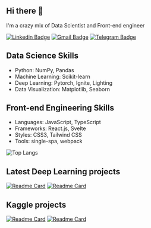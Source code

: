 ## Hi there 👋

I'm a crazy mix of Data Scientist and Front-end engineer

[![Linkedin Badge](https://img.shields.io/badge/-yatsy-blue?style=flat&logo=Linkedin&logoColor=white&link=https://www.linkedin.com/in/yatsy/)](https://www.linkedin.com/in/yatsy/)
[![Gmail Badge](https://img.shields.io/badge/-kirill.yatsy-c14438?style=flat&logo=Gmail&logoColor=white&link=mailto:kirill.yatsy@gmail.com)](mailto:kirill.yatsy@gmail.com)
[![Telegram Badge](https://img.shields.io/badge/-kirill.yatsy-blue?style=flat&logo=Telegram&logoColor=white&link=https://t.me/yatsy)](https://t.me/yatsy)

## Data Science Skills
- Python: NumPy, Pandas
- Machine Learning: Scikit-learn
- Deep Learning: Pytorch, Ignite, Lighting
- Data Visualization: Matplotlib, Seaborn
 
## Front-end Engineering Skills
- Languages: JavaScript, TypeScript
- Frameworks: React.js, Svelte
- Styles: CSS3, Tailwind CSS
- Tools: single-spa, webpack

![Top Langs](https://github-readme-stats.vercel.app/api/top-langs/?username=kirill-yatsy&layout=donut)

## Latest Deep Learning projects
[![Readme Card](https://github-readme-stats.vercel.app/api/pin/?username=kirill-yatsy&repo=algorithm_distillation)](https://github.com/kirill-yatsy/algorithm_distillation)
[![Readme Card](https://github-readme-stats.vercel.app/api/pin/?username=kirill-yatsy&repo=MNIST-Autoencoder)](https://github.com/kirill-yatsy/MNIST-Autoencoder)

## Kaggle projects
[![Readme Card](https://github-readme-stats.vercel.app/api/pin/?username=kirill-yatsy&repo=BirdCLEF_2024)](https://github.com/kirill-yatsy/BirdCLEF_2024)
[![Readme Card](https://github-readme-stats.vercel.app/api/pin/?username=kirill-yatsy&repo=LMSYS)](https://github.com/kirill-yatsy/LMSYS)
